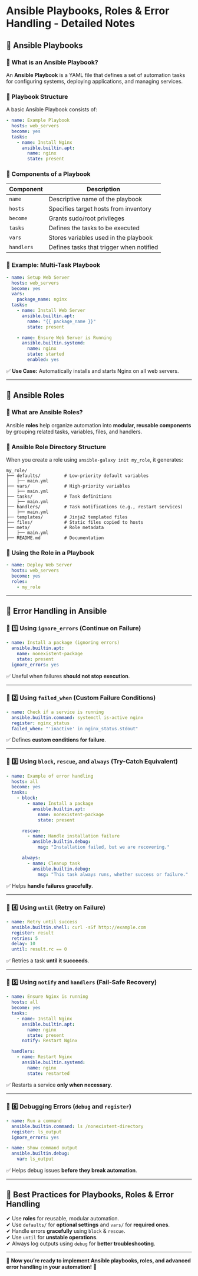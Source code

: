 # Ansible Playbooks, Roles & Error Handling - Detailed Notes

## 📌 Ansible Playbooks

### **🔹 What is an Ansible Playbook?**
An **Ansible Playbook** is a YAML file that defines a set of automation tasks for configuring systems, deploying applications, and managing services.

### **🔹 Playbook Structure**
A basic Ansible Playbook consists of:
```yaml
- name: Example Playbook
  hosts: web_servers
  become: yes
  tasks:
    - name: Install Nginx
      ansible.builtin.apt:
        name: nginx
        state: present
```

### **🔹 Components of a Playbook**
| **Component** | **Description** |
|--------------|----------------|
| `name` | Descriptive name of the playbook |
| `hosts` | Specifies target hosts from inventory |
| `become` | Grants sudo/root privileges |
| `tasks` | Defines the tasks to be executed |
| `vars` | Stores variables used in the playbook |
| `handlers` | Defines tasks that trigger when notified |

### **🔹 Example: Multi-Task Playbook**
```yaml
- name: Setup Web Server
  hosts: web_servers
  become: yes
  vars:
    package_name: nginx
  tasks:
    - name: Install Web Server
      ansible.builtin.apt:
        name: "{{ package_name }}"
        state: present

    - name: Ensure Web Server is Running
      ansible.builtin.systemd:
        name: nginx
        state: started
        enabled: yes
```
✅ **Use Case:** Automatically installs and starts Nginx on all web servers.

---

## 📌 Ansible Roles

### **🔹 What are Ansible Roles?**
Ansible **roles** help organize automation into **modular, reusable components** by grouping related tasks, variables, files, and handlers.

### **🔹 Ansible Role Directory Structure**
When you create a role using `ansible-galaxy init my_role`, it generates:
```
my_role/
├── defaults/         # Low-priority default variables
│   ├── main.yml
├── vars/             # High-priority variables
│   ├── main.yml
├── tasks/            # Task definitions
│   ├── main.yml
├── handlers/         # Task notifications (e.g., restart services)
│   ├── main.yml
├── templates/        # Jinja2 templated files
├── files/            # Static files copied to hosts
├── meta/             # Role metadata
│   ├── main.yml
├── README.md         # Documentation
```

### **🔹 Using the Role in a Playbook**
```yaml
- name: Deploy Web Server
  hosts: web_servers
  become: yes
  roles:
    - my_role
```

---

## 📌 Error Handling in Ansible

### **🔹 1️⃣ Using `ignore_errors` (Continue on Failure)**
```yaml
- name: Install a package (ignoring errors)
  ansible.builtin.apt:
    name: nonexistent-package
    state: present
  ignore_errors: yes
```
✅ Useful when failures **should not stop execution**.

---

### **🔹 2️⃣ Using `failed_when` (Custom Failure Conditions)**
```yaml
- name: Check if a service is running
  ansible.builtin.command: systemctl is-active nginx
  register: nginx_status
  failed_when: "'inactive' in nginx_status.stdout"
```
✅ Defines **custom conditions for failure**.

---

### **🔹 3️⃣ Using `block`, `rescue`, and `always` (Try-Catch Equivalent)**
```yaml
- name: Example of error handling
  hosts: all
  become: yes
  tasks:
    - block:
        - name: Install a package
          ansible.builtin.apt:
            name: nonexistent-package
            state: present

      rescue:
        - name: Handle installation failure
          ansible.builtin.debug:
            msg: "Installation failed, but we are recovering."

      always:
        - name: Cleanup task
          ansible.builtin.debug:
            msg: "This task always runs, whether success or failure."
```
✅ Helps **handle failures gracefully**.

---

### **🔹 4️⃣ Using `until` (Retry on Failure)**
```yaml
- name: Retry until success
  ansible.builtin.shell: curl -sSf http://example.com
  register: result
  retries: 5
  delay: 10
  until: result.rc == 0
```
✅ Retries a task **until it succeeds**.

---

### **🔹 5️⃣ Using `notify` and `handlers` (Fail-Safe Recovery)**
```yaml
- name: Ensure Nginx is running
  hosts: all
  become: yes
  tasks:
    - name: Install Nginx
      ansible.builtin.apt:
        name: nginx
        state: present
      notify: Restart Nginx

  handlers:
    - name: Restart Nginx
      ansible.builtin.systemd:
        name: nginx
        state: restarted
```
✅ Restarts a service **only when necessary**.

---

### **🔹 6️⃣ Debugging Errors (`debug` and `register`)**
```yaml
- name: Run a command
  ansible.builtin.command: ls /nonexistent-directory
  register: ls_output
  ignore_errors: yes

- name: Show command output
  ansible.builtin.debug:
    var: ls_output
```
✅ Helps debug issues **before they break automation**.

---

## **📌 Best Practices for Playbooks, Roles & Error Handling**
✔ Use **roles** for reusable, modular automation.  
✔ Use `defaults/` for **optional settings** and `vars/` for **required ones**.  
✔ Handle errors **gracefully** using `block` & `rescue`.  
✔ Use `until` for **unstable operations**.  
✔ Always log outputs using `debug` for **better troubleshooting**.

---

🎯 **Now you’re ready to implement Ansible playbooks, roles, and advanced error handling in your automation!** 🚀
